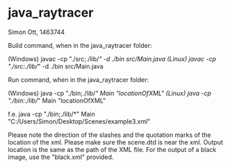 # java_raytracer
Simon Ott, 1463744


Build command, when in the java_raytracer folder:

(Windows) javac -cp "./src;./lib/*" -d ./bin src/Main.java
(Linux) javac -cp "./src:./lib/*" -d ./bin src/Main.java


Run command, when in the java_raytracer folder:

(Windows) java -cp "./bin;./lib/*" Main "locationOfXML"
(Linux) java -cp "./bin:./lib/*" Main "locationOfXML"

f.e. java -cp "./bin;./lib/*" Main "C:/Users/Simon/Desktop/Scenes/example3.xml"



Please note the direction of the slashes and the quotation marks of the location of the xml.
Please make sure the scene.dtd is near the xml.
Output location is the same as the path of the XML file.
For the output of a black image, use the "black.xml" provided.